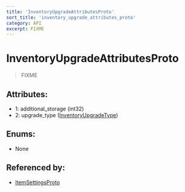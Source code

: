```yaml
---
title: 'InventoryUpgradeAttributesProto'
sort_title: 'inventory_upgrade_attributes_proto'
category: API
excerpt: FIXME
---
```


# InventoryUpgradeAttributesProto

> FIXME

## Attributes:

- 1: additional_storage (int32)
- 2: upgrade_type ([InventoryUpgradeType](../../enums/InventoryUpgradeType/))

## Enums:

- None

## Referenced by:

- [ItemSettingsProto](../ItemSettingsProto/)
